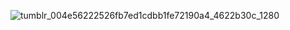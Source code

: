 
![tumblr_004e56222526fb7ed1cdbb1fe72190a4_4622b30c_1280](https://github.com/user-attachments/assets/121558f4-dc9c-4596-be95-d66f95a646bc)



